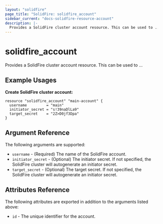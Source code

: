 ```yaml
---
layout: "solidfire"
page_title: "SolidFire: solidfire_account"
sidebar_current: "docs-solidfire-resource-account"
description: |-
  Provides a SolidFire cluster account resource. This can be used to ...
---
```


# solidfire\_account

Provides a SolidFire cluster account resource. This can be used to ...

## Example Usages

**Create SolidFire cluster account:**

```
resource "solidfire_account" "main-account" {
  username         = "main"
  initiator_secret = "s!39naDlLa9"
  target_secret    = "2Z>D0jf3Dpa"
}
```

## Argument Reference

The following arguments are supported:

* `username` - (Required) The name of the SolidFire account.
* `initiator_secret` - (Optional) The initiator secret. If not specified, the SolidFire cluster will autogenerate
  an initiator secret.
* `target_secret` - (Optional) The target secret. If not specified, the SolidFire cluster will autogenerate
  an initiator secret.
  
## Attributes Reference

The following attributes are exported in addition to the arguments listed above:

* `id` - The unique identifier for the account.